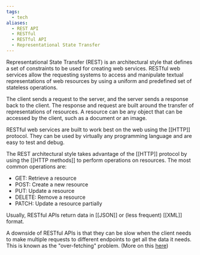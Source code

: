 ```yaml
---
tags:
  - tech
aliases:
  - REST API
  - RESTful
  - RESTful API
  - Representational State Transfer
---
```

Representational State Transfer (REST) is an architectural style that defines a set of constraints to be used for creating web services. 
RESTful web services allow the requesting systems to access and manipulate textual representations of web resources by using a uniform and predefined set of stateless operations.

The client sends a request to the server, and the server sends a response back to the client.
The response and request are built around the transfer of representations of resources.
A resource can be any object that can be accessed by the client, such as a document or an image.

RESTful web services are built to work best on the web using the [[HTTP]] protocol.
They can be used by virtually any programming language and are easy to test and debug.

The REST architectural style takes advantage of the [[HTTP]] protocol by using the [[HTTP methods]] to perform operations on resources.
The most common operations are:
- GET: Retrieve a resource
- POST: Create a new resource
- PUT: Update a resource
- DELETE: Remove a resource
- PATCH: Update a resource partially

Usually, RESTful APIs return data in [[JSON]] or (less frequent) [[XML]] format.

A downside of RESTful APIs is that they can be slow when the client needs to make multiple requests to different endpoints to get all the data it needs.
This is known as the "over-fetching" problem. (More on this [here](https://stackoverflow.com/a/44568365/15552149))